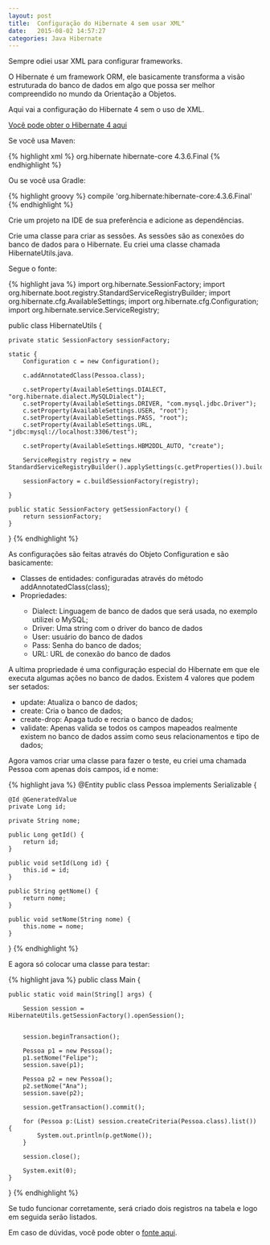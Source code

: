 ```yaml
---
layout: post
title:  Configuração do Hibernate 4 sem usar XML"
date:   2015-08-02 14:57:27
categories: Java Hibernate
---
```


Sempre odiei usar XML para configurar frameworks.

O Hibernate é um framework ORM, ele basicamente transforma a visão estruturada do banco de dados em algo que possa ser melhor compreendido no mundo da Orientação a Objetos.

Aqui vai a configuração do Hibernate 4 sem o uso de XML.

[Você pode obter o Hibernate 4 aqui][hibernate-link]

Se você usa Maven:

{% highlight xml %}
<dependency>
   <groupId>org.hibernate</groupId>
   <artifactId>hibernate-core</artifactId>
   <version>4.3.6.Final</version>
</dependency>
{% endhighlight %}

Ou se você usa Gradle:

{% highlight groovy %}
    compile 'org.hibernate:hibernate-core:4.3.6.Final'
{% endhighlight %}

Crie um projeto na IDE de sua preferência e adicione as dependências.

Crie uma classe para criar as sessões. As sessões são as conexões do banco de dados para o Hibernate. Eu criei uma classe chamada HibernateUtils.java.

Segue o fonte:

{% highlight java %}
import org.hibernate.SessionFactory;
import org.hibernate.boot.registry.StandardServiceRegistryBuilder;
import org.hibernate.cfg.AvailableSettings;
import org.hibernate.cfg.Configuration;
import org.hibernate.service.ServiceRegistry;</code>

public class HibernateUtils {

    private static SessionFactory sessionFactory;

    static {
        Configuration c = new Configuration();

        c.addAnnotatedClass(Pessoa.class);

        c.setProperty(AvailableSettings.DIALECT, "org.hibernate.dialect.MySQLDialect");
        c.setProperty(AvailableSettings.DRIVER, "com.mysql.jdbc.Driver");
        c.setProperty(AvailableSettings.USER, "root");
        c.setProperty(AvailableSettings.PASS, "root");
        c.setProperty(AvailableSettings.URL, "jdbc:mysql://localhost:3306/test");

        c.setProperty(AvailableSettings.HBM2DDL_AUTO, "create");

        ServiceRegistry registry = new StandardServiceRegistryBuilder().applySettings(c.getProperties()).build();

        sessionFactory = c.buildSessionFactory(registry);

    }

    public static SessionFactory getSessionFactory() {
        return sessionFactory;
    }

}
{% endhighlight %}

As configurações são feitas através do Objeto Configuration e são basicamente:
<ul>
    <li>Classes de entidades: configuradas através do método addAnnotatedClass(class);</li>
    <li>Propriedades:</li>
    <ul>
        <li>Dialect: Linguagem de banco de dados que será usada, no exemplo utilizei o MySQL;</li>
        <li>Driver: Uma string com o driver do banco de dados</li>
        <li>User: usuário do banco de dados</li>
        <li>Pass: Senha do banco de dados;</li>
        <li>URL: URL de conexão do banco de dados</li>
    </ul>
</ul>

A ultima propriedade é uma configuração especial do Hibernate em que ele executa algumas ações no banco de dados. Existem 4 valores que podem ser setados:

<ul>
    <li>update: Atualiza o banco de dados;</li>
    <li>create: Cria o banco de dados;</li>
    <li>create-drop: Apaga tudo e recria o banco de dados;</li>
    <li>validate: Apenas valida se todos os campos mapeados realmente existem no banco de dados assim como seus relacionamentos e tipo de dados;</li>
</ul>

Agora vamos criar uma classe para fazer o teste, eu criei uma chamada Pessoa com apenas dois campos, id e nome:

{% highlight java %}
@Entity
public class Pessoa implements Serializable {

    @Id @GeneratedValue
    private Long id;

    private String nome;

    public Long getId() {
        return id;
    }

    public void setId(Long id) {
        this.id = id;
    }

    public String getNome() {
        return nome;
    }

    public void setNome(String nome) {
        this.nome = nome;
    }
}
{% endhighlight %}

E agora só colocar uma classe para testar:

{% highlight java %}
public class Main {

    public static void main(String[] args) {

        Session session = HibernateUtils.getSessionFactory().openSession();


        session.beginTransaction();

        Pessoa p1 = new Pessoa();
        p1.setNome("Felipe");
        session.save(p1);

        Pessoa p2 = new Pessoa();
        p2.setNome("Ana");
        session.save(p2);

        session.getTransaction().commit();

        for (Pessoa p:(List) session.createCriteria(Pessoa.class).list()) {
            System.out.println(p.getNome());
        }

        session.close();

        System.exit(0);
    }

}
{% endhighlight %}

Se tudo funcionar corretamente, será criado dois registros na tabela e logo em seguida serão listados.

Em caso de dúvidas, você pode obter o [fonte aqui][fonte-projeto].

[hibernate-link]:      http://hibernate.org/orm/
[fonte-projeto]:       https://github.com/flpmartins88/hibernate-basico-sem-xml
